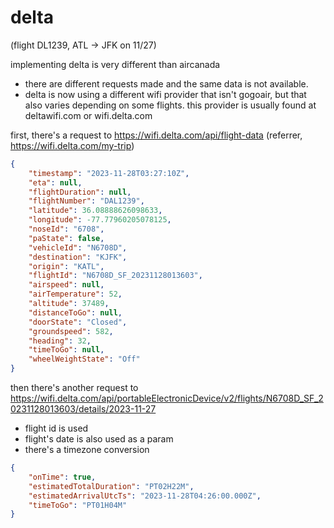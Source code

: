 # delta

(flight DL1239, ATL -> JFK on 11/27)

implementing delta is very different than aircanada

- there are different requests made and the same data is not available.
- delta is now using a different wifi provider that isn't gogoair, but that also varies depending on some flights. this provider is usually found at deltawifi.com or wifi.delta.com

first, there's a request to https://wifi.delta.com/api/flight-data (referrer, https://wifi.delta.com/my-trip)

```json
{
	"timestamp": "2023-11-28T03:27:10Z",
	"eta": null,
	"flightDuration": null,
	"flightNumber": "DAL1239",
	"latitude": 36.08888626098633,
	"longitude": -77.77960205078125,
	"noseId": "6708",
	"paState": false,
	"vehicleId": "N6708D",
	"destination": "KJFK",
	"origin": "KATL",
	"flightId": "N6708D_SF_20231128013603",
	"airspeed": null,
	"airTemperature": 52,
	"altitude": 37489,
	"distanceToGo": null,
	"doorState": "Closed",
	"groundspeed": 582,
	"heading": 32,
	"timeToGo": null,
	"wheelWeightState": "Off"
}
```

then there's another request to https://wifi.delta.com/api/portableElectronicDevice/v2/flights/N6708D_SF_20231128013603/details/2023-11-27

- flight id is used
- flight's date is also used as a param
- there's a timezone conversion

```json
{
	"onTime": true,
	"estimatedTotalDuration": "PT02H22M",
	"estimatedArrivalUtcTs": "2023-11-28T04:26:00.000Z",
	"timeToGo": "PT01H04M"
}
```
